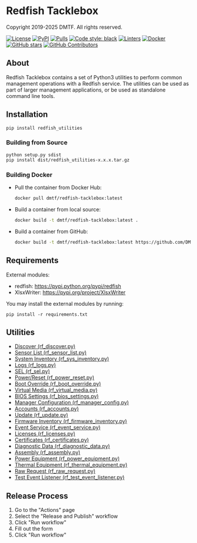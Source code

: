 # Redfish Tacklebox

Copyright 2019-2025 DMTF.  All rights reserved.

[![License](https://img.shields.io/badge/License-BSD%203--Clause-blue.svg)](https://github.com/DMTF/Redfish-Tacklebox/blob/main/LICENSE.md)
[![PyPI](https://img.shields.io/pypi/v/redfish-utilities)](https://pypi.org/project/redfish-utilities/)
[![Pulls](https://img.shields.io/docker/pulls/dmtf/redfish-tacklebox?style=flat&logo=docker&label=Pulls)](https://hub.docker.com/r/dmtf/redfish-tacklebox)
[![Code style: black](https://img.shields.io/badge/code%20style-black-000000.svg?style=flat)](https://github.com/psf/black)
[![Linters](https://github.com/DMTF/Redfish-Tacklebox/actions/workflows/linters.yml/badge.svg)](https://github.com/DMTF/Redfish-Tacklebox/actions/workflows/linters.yml)
[![Docker](https://github.com/DMTF/Redfish-Tacklebox/actions/workflows/docker.yml/badge.svg)](https://github.com/DMTF/Redfish-Tacklebox/actions/workflows/docker.yml)
[![GitHub stars](https://img.shields.io/github/stars/DMTF/Redfish-Tacklebox.svg?style=flat-square&label=github%20stars)](https://github.com/DMTF/Redfish-Tacklebox)
[![GitHub Contributors](https://img.shields.io/github/contributors/DMTF/Redfish-Tacklebox.svg?style=flat-square)](https://github.com/DMTF/Redfish-Tacklebox/graphs/contributors)

## About

Redfish Tacklebox contains a set of Python3 utilities to perform common management operations with a Redfish service.
The utilities can be used as part of larger management applications, or be used as standalone command line tools.

## Installation

`pip install redfish_utilities`

### Building from Source

```
python setup.py sdist
pip install dist/redfish_utilities-x.x.x.tar.gz
```

### Building Docker

* Pull the container from Docker Hub:

    ```bash
    docker pull dmtf/redfish-tacklebox:latest
    ```
* Build a container from local source:

    ```bash
    docker build -t dmtf/redfish-tacklebox:latest .
    ```
* Build a container from GitHub:

    ```bash
    docker build -t dmtf/redfish-tacklebox:latest https://github.com/DMTF/Redfish-Tacklebox.git
    ```

## Requirements

External modules:
* redfish: https://pypi.python.org/pypi/redfish
* XlsxWriter: https://pypi.org/project/XlsxWriter

You may install the external modules by running:

`pip install -r requirements.txt`

## Utilities

* [Discover (rf_discover.py)](https://github.com/DMTF/Redfish-Tacklebox/blob/main/docs/rf_discover.md)
* [Sensor List (rf_sensor_list.py)](https://github.com/DMTF/Redfish-Tacklebox/blob/main/docs/rf_sensor_list.md)
* [System Inventory (rf_sys_inventory.py)](https://github.com/DMTF/Redfish-Tacklebox/blob/main/docs/rf_sys_inventory.md)
* [Logs (rf_logs.py)](https://github.com/DMTF/Redfish-Tacklebox/blob/main/docs/rf_logs.md)
* [SEL (rf_sel.py)](https://github.com/DMTF/Redfish-Tacklebox/blob/main/docs/rf_sel.md)
* [Power/Reset (rf_power_reset.py)](https://github.com/DMTF/Redfish-Tacklebox/blob/main/docs/rf_power_reset.md)
* [Boot Override (rf_boot_override.py)](https://github.com/DMTF/Redfish-Tacklebox/blob/main/docs/rf_boot_override.md)
* [Virtual Media (rf_virtual_media.py)](https://github.com/DMTF/Redfish-Tacklebox/blob/main/docs/rf_virtual_media.md)
* [BIOS Settings (rf_bios_settings.py)](https://github.com/DMTF/Redfish-Tacklebox/blob/main/docs/rf_bios_settings.md)
* [Manager Configuration (rf_manager_config.py)](https://github.com/DMTF/Redfish-Tacklebox/blob/main/docs/rf_manager_config.md)
* [Accounts (rf_accounts.py)](https://github.com/DMTF/Redfish-Tacklebox/blob/main/docs/rf_accounts.md)
* [Update (rf_update.py)](https://github.com/DMTF/Redfish-Tacklebox/blob/main/docs/rf_update.md)
* [Firmware Inventory (rf_firmware_inventory.py)](https://github.com/DMTF/Redfish-Tacklebox/blob/main/docs/rf_firmware_inventory.md)
* [Event Service (rf_event_service.py)](https://github.com/DMTF/Redfish-Tacklebox/blob/main/docs/rf_event_service.md)
* [Licenses (rf_licenses.py)](https://github.com/DMTF/Redfish-Tacklebox/blob/main/docs/rf_licenses.md)
* [Certificates (rf_certificates.py)](https://github.com/DMTF/Redfish-Tacklebox/blob/main/docs/rf_certificates.md)
* [Diagnostic Data (rf_diagnostic_data.py)](https://github.com/DMTF/Redfish-Tacklebox/blob/main/docs/rf_diagnostic_data.md)
* [Assembly (rf_assembly.py)](https://github.com/DMTF/Redfish-Tacklebox/blob/main/docs/rf_assembly.md)
* [Power Equipment (rf_power_equipment.py)](https://github.com/DMTF/Redfish-Tacklebox/blob/main/docs/rf_power_equipment.md)
* [Thermal Equipment (rf_thermal_equipment.py)](https://github.com/DMTF/Redfish-Tacklebox/blob/main/docs/rf_thermal_equipment.md)
* [Raw Request (rf_raw_request.py)](https://github.com/DMTF/Redfish-Tacklebox/blob/main/docs/rf_raw_request.md)
* [Test Event Listener (rf_test_event_listener.py)](https://github.com/DMTF/Redfish-Tacklebox/blob/main/docs/rf_test_event_listener.md)

## Release Process

1. Go to the "Actions" page
2. Select the "Release and Publish" workflow
3. Click "Run workflow"
4. Fill out the form
5. Click "Run workflow"
